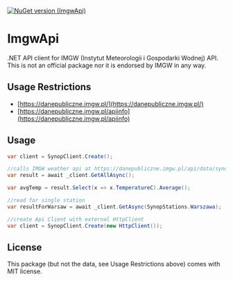 [![NuGet version (ImgwApi)](https://img.shields.io/nuget/v/ImgwApi.svg?style=flat-square)](https://www.nuget.org/packages/ImgwApi/)

# ImgwApi
.NET API client for IMGW (Instytut Meteorologii i Gospodarki Wodnej) API. This is not an official package nor it is endorsed by IMGW in any way.

## Usage Restrictions
* [https://danepubliczne.imgw.pl/](https://danepubliczne.imgw.pl/)
* [https://danepubliczne.imgw.pl/apiinfo](https://danepubliczne.imgw.pl/apiinfo)

## Usage

```csharp
var client = SynopClient.Create();

//calls IMGW weather api at https://danepubliczne.imgw.pl/api/data/synop/
var result = await _client.GetAllAsync();

var avgTemp = result.Select(x => x.TemperatureC).Average();

//read for single station
var resultForWarsaw = await _client.GetAsync(SynopStations.Warszawa);

//create Api Client with external HttpClient
var client = SynopClient.Create(new HttpClient());
```

## License
This package (but not the data, see Usage Restrictions above) comes with MIT license.